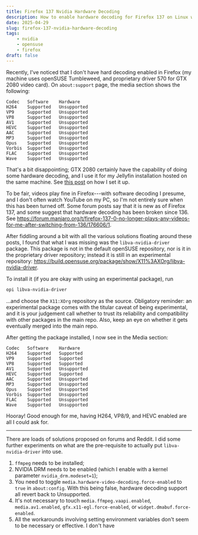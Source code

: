 ```yaml
---
title: Firefox 137 Nvidia Hardware Decoding
description: How to enable hardware decoding for Firefox 137 on Linux when using Nvidia GPU
date: 2025-04-29
slug: firefox-137-nvidia-hardware-decoding
tags:
    - nvidia
    - opensuse
    - firefox
draft: false
---
```


Recently, I've noticed that I don't have hard decoding enabled in Firefox (my machine uses openSUSE Tumbleweed, and proprietary driver 570 for GTX 2080 video card). On `about:support` page, the media section shows the following:

```
Codec   Software    Hardware
H264	Supported	Unsupported
VP9	    Supported	Unsupported
VP8	    Supported	Unsupported
AV1	    Supported	Unsupported
HEVC	Supported	Unsupported
AAC	    Supported	Unsupported
MP3	    Supported	Unsupported
Opus	Supported	Unsupported
Vorbis	Supported	Unsupported
FLAC	Supported	Unsupported
Wave	Supported	Unsupported
```

That's a bit disappointing; GTX 2080 certainly have the capability of doing some hardware decoding, and I use it for my Jellyfin installation hosted on the same machine. See [this post](https://powersnail.com/2023/jellyfin-nvidia-docker/) on how I set it up.

To be fair, videos play fine in Firefox---with software decoding I presume, and I don't often watch YouTube on my PC, so I'm not entirely sure when this has been turned off. Some forum posts say that it is new as of Firefox 137, and some suggest that hardware decoding has been broken since 136. See <https://forum.manjaro.org/t/firefox-137-0-no-longer-plays-any-videos-for-me-after-switching-from-136/176606/1>.

After fiddling around a bit with all the various solutions floating around these posts, I found that what I was missing was the `libva-nvidia-driver` package. This package is not in the default openSUSE repository, nor is it in the proprietary driver repository; instead it is still in an experimental repository: <https://build.opensuse.org/package/show/X11%3AXOrg/libva-nvidia-driver>.

To install it (if you are okay with using an experimental package), run

```sh
opi libva-nvidia-driver
```

...and choose the `X11:XOrg` repository as the source. Obligatory reminder: an experimental package comes with the titular caveat of being experimental, and it is your judgement call whether to trust its reliability and compatibility with other packages in the main repo. Also, keep an eye on whether it gets eventually merged into the main repo.

After getting the package installed, I now see in the Media section:

```
Codec   Software    Hardware
H264	Supported	Supported
VP9	    Supported	Supported
VP8	    Supported	Supported
AV1	    Supported	Unsupported
HEVC	Supported	Supported
AAC	    Supported	Unsupported
MP3	    Supported	Unsupported
Opus	Supported	Unsupported
Vorbis	Supported	Unsupported
FLAC	Supported	Unsupported
Wave	Supported	Unsupported
```

Hooray! Good enough for me, having H264, VP8/9, and HEVC enabled are all I could ask for.

---

There are loads of solutions proposed on forums and Reddit. I did some further experiments on what are the pre-requisite to actually put `libva-nvidia-driver` into use.

1. `ffmpeg` needs to be installed;
2. NVIDIA DRM needs to be enabled (which I enable with a kernel parameter `nvidia_drm.modeset=1`);
3. You need to toggle `media.hardware-video-decoding.force-enabled` to `true` in `about:config`. With this being false, hardware decoding support all revert back to Unsupported.
4. It's not necessary to touch `media.ffmpeg.vaapi.enabled`, `media.av1.enabled`, `gfx.x11-egl.force-enabled`, or `widget.dmabuf.force-enabled`.
5. All the workarounds involving setting environment variables don't seem to be necessary or effective. I don't have
